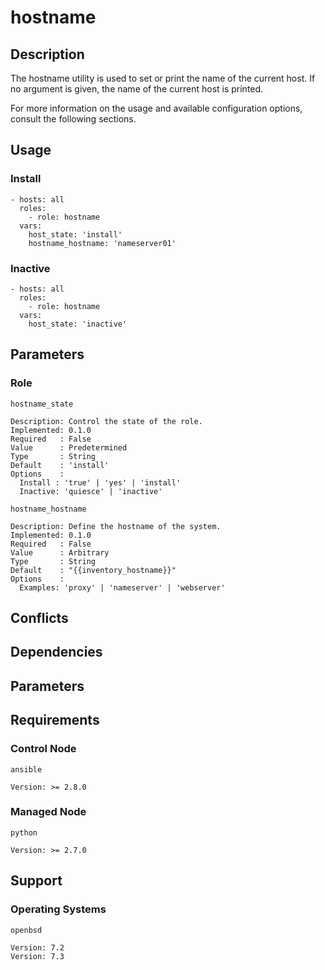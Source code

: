# hostname

## Description

The hostname utility is used to set or print the name of the current host.
If no argument is given, the name of the current host is printed.

For more information on the usage and available configuration options,
consult the following sections.

## Usage

### Install

```
- hosts: all
  roles:
    - role: hostname
  vars:
    host_state: 'install'
    hostname_hostname: 'nameserver01'
```

### Inactive

```
- hosts: all
  roles:
    - role: hostname
  vars:
    host_state: 'inactive'
```

## Parameters

### Role

`hostname_state`

    Description: Control the state of the role.
    Implemented: 0.1.0
    Required   : False
    Value      : Predetermined
    Type       : String
    Default    : 'install'
    Options    :
      Install : 'true' | 'yes' | 'install'
      Inactive: 'quiesce' | 'inactive'

`hostname_hostname`

    Description: Define the hostname of the system.
    Implemented: 0.1.0
    Required   : False
    Value      : Arbitrary
    Type       : String
    Default    : "{{inventory_hostname}}"
    Options    :
      Examples: 'proxy' | 'nameserver' | 'webserver'

## Conflicts

## Dependencies

## Parameters

## Requirements

### Control Node

`ansible`

    Version: >= 2.8.0

### Managed Node

`python`

    Version: >= 2.7.0

## Support

### Operating Systems

`openbsd`

    Version: 7.2
    Version: 7.3
